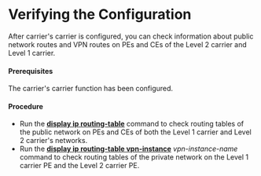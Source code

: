 Verifying the Configuration
===========================

After carrier's carrier is configured, you can check information about public network routes and VPN routes on PEs and CEs of the Level 2 carrier and Level 1 carrier.

#### Prerequisites

The carrier's carrier function has been configured.


#### Procedure

* Run the [**display ip routing-table**](cmdqueryname=display+ip+routing-table) command to check routing tables of the public network on PEs and CEs of both the Level 1 carrier and Level 2 carrier's networks.
* Run the [**display ip routing-table vpn-instance**](cmdqueryname=display+ip+routing-table+vpn-instance) *vpn-instance-name* command to check routing tables of the private network on the Level 1 carrier PE and the Level 2 carrier PE.